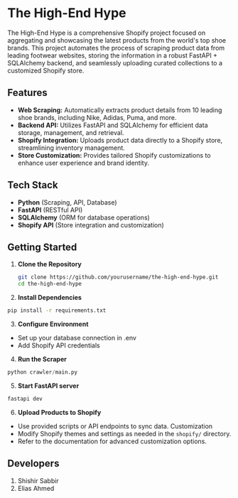 # The High-End Hype

The High-End Hype is a comprehensive Shopify project focused on aggregating and showcasing the latest products from the world's top shoe brands. This project automates the process of scraping product data from leading footwear websites, storing the information in a robust FastAPI + SQLAlchemy backend, and seamlessly uploading curated collections to a customized Shopify store.

## Features

- **Web Scraping:** Automatically extracts product details from 10 leading shoe brands, including Nike, Adidas, Puma, and more.
- **Backend API:** Utilizes FastAPI and SQLAlchemy for efficient data storage, management, and retrieval.
- **Shopify Integration:** Uploads product data directly to a Shopify store, streamlining inventory management.
- **Store Customization:** Provides tailored Shopify customizations to enhance user experience and brand identity.

## Tech Stack

- **Python** (Scraping, API, Database)
- **FastAPI** (RESTful API)
- **SQLAlchemy** (ORM for database operations)
- **Shopify API** (Store integration and customization)

## Getting Started

1. **Clone the Repository**
   ```sh
   git clone https://github.com/yourusername/the-high-end-hype.git
   cd the-high-end-hype
2. **Install Dependencies**
```bash
pip install -r requirements.txt
```
3. **Configure Environment**
- Set up your database connection in .env
- Add Shopify API credentials
4. **Run the Scraper**
```python
python crawler/main.py
```
5. **Start FastAPI server**
```bash
fastapi dev
```
6. **Upload Products to Shopify**
- Use provided scripts or API endpoints to sync data.
Customization
- Modify Shopify themes and settings as needed in the ```shopify/``` directory.
- Refer to the documentation for advanced customization options.

## Developers
1. Shishir Sabbir
2. Elias Ahmed
